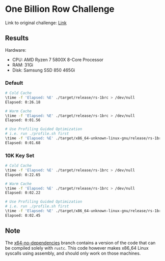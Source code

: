 # One Billion Row Challenge

Link to original challenge: [Link](https://github.com/gunnarmorling/1brc)

## Results

Hardware:

* CPU:  AMD Ryzen 7 5800X 8-Core Processor
* RAM:  31Gi
* Disk: Samsung SSD 850 465Gi

### Default

```bash
# Cold Cache
\time -f 'Elapsed: %E' ./target/release/rs-1brc > /dev/null
Elapsed: 0:26.18

# Warm Cache
\time -f 'Elapsed: %E' ./target/release/rs-1brc > /dev/null
Elapsed: 0:01.56

# Use Profiling Guided Optimization
# i.e. run ./profile.sh first
\time -f 'Elapsed: %E' ./target/x86_64-unknown-linux-gnu/release/rs-1brc > /dev/null
Elapsed: 0:01.68
```

### 10K Key Set

```bash
# Cold Cache
\time -f 'Elapsed: %E' ./target/release/rs-1brc > /dev/null
Elapsed: 0:22.65

# Warm Cache
\time -f 'Elapsed: %E' ./target/release/rs-1brc > /dev/null
Elapsed: 0:02.22

# Use Profiling Guided Optimization
# i.e. run ./profile.sh first
\time -f 'Elapsed: %E' ./target/x86_64-unknown-linux-gnu/release/rs-1brc > /dev/null
Elapsed: 0:02.45
```

## Note

The [x64-no-dependencies](https://github.com/GeistInDerSH/1brc/tree/x64-no-dependencies) branch contains a version of
the code that can be compiled solely with `rustc`. This code however makes x86_64 Linux syscalls using assembly, and
should only work on those machines.